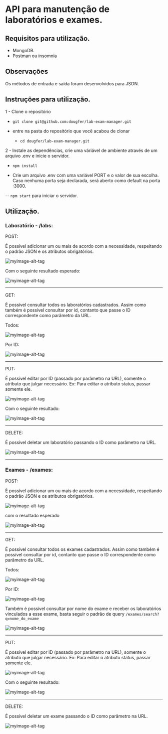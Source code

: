 # API para manutenção de laboratórios e exames.

## Requisitos para utilização.

- MongoDB.
- Postman ou insomnia

## Observações

Os métodos de entrada e saída foram desenvolvidos para JSON.

## Instruções para utilização.

1 - Clone o repositório

- ```git clone git@github.com:dougfer/lab-exam-manager.git```

- entre na pasta do repositório que você acabou de clonar
  - ```cd dougfer/lab-exam-manager.git```

2 - Instale as dependências, crie uma váriável de ambiente através de um arquivo .env e inicie o servidor.

- ```npm install ```

 - Crie um arquivo .env com uma variável PORT e o valor de sua escolha.
Caso nenhuma porta seja declarada, será aberto como default na porta :3000.

-- ```npm start``` para iniciar o servidor.

## Utilização.

### Laboratório - /labs: 

POST:

É possível adicionar um ou mais de acordo com a necessidade, respeitando o padrão JSON e os atributos obrigatórios.

![myimage-alt-tag](./imgsReadMe/labPost.jpg)

Com o seguinte resultado esperado: 

![myimage-alt-tag](./imgsReadMe/labPostResult.jpg)

-------------------------------------------------------------------------------------------------------------------

GET:

É possível consultar todos os laboratórios cadastrados. Assim como também é possível consultar por id, contanto que passe o ID correspondente como parâmetro da URL.

Todos:

![myimage-alt-tag](./imgsReadMe/labGetAll.jpg)

Por ID:

![myimage-alt-tag](./imgsReadMe/labGetByID.jpg)

-------------------------------------------------------------------------------------------------------------------

PUT:

É possível editar por ID (passado por parâmetro na URL), somente o atributo que julgar necessário. Ex: Para editar o atributo status, passar somente ele.

![myimage-alt-tag](./imgsReadMe/labEditByID.jpg)

Com o seguinte resultado:

![myimage-alt-tag](./imgsReadMe/labEditByIDResult.jpg)

---------------------------------------------------------------------------------------------------------------------

DELETE:

É possível deletar um laboratório passando o ID como parâmetro na URL.

![myimage-alt-tag](./imgsReadMe/labDelete.jpg)


----------------------------------------------------------------------------------------------------------------------

### Exames - /exames: 

POST:

É possível adicionar um ou mais de acordo com a necessidade, respeitando o padrão JSON e os atributos obrigatórios.

![myimage-alt-tag](./imgsReadMe/ExamePost.jpg)

com o resultado esperado

![myimage-alt-tag](./imgsReadMe/ExamePostResult.jpg)


----------------------------------------------------------------------------------------------------------------------

GET:

É possível consultar todos os exames cadastrados. Assim como também é possível consultar por id, contanto que passe o ID correspondente como parâmetro da URL.

Todos:

![myimage-alt-tag](./imgsReadMe/ExameGetAll.jpg)

Por ID:

![myimage-alt-tag](./imgsReadMe/ExameGetByID.jpg)

Também é possível consultar por nome do exame e receber os laboratórios vinculados a esse exame, basta seguir o padrão de query ```/exames/search?q=nome_do_exame```

![myimage-alt-tag](./imgsReadMe/ExameGetByName.jpg)

----------------------------------------------------------------------------------------------------------------------

PUT:

É possível editar por ID (passado por parâmetro na URL), somente o atributo que julgar necessário. Ex: Para editar o atributo status, passar somente ele.

![myimage-alt-tag](./imgsReadMe/ExameEditByID.jpg)

Com o seguinte resultado:

![myimage-alt-tag](./imgsReadMe/ExameEditByIDResult.jpg)

----------------------------------------------------------------------------------------------------------------------

DELETE:

É possível deletar um exame passando o ID como parâmetro na URL.

![myimage-alt-tag](./imgsReadMe/ExameDelete.jpg)
